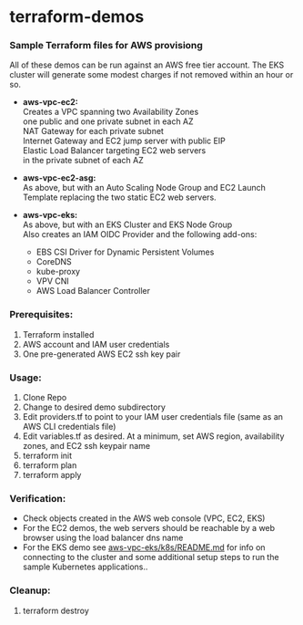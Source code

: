 # terraform-demos

### Sample Terraform files for AWS provisiong

All of these demos can be run against an AWS free tier account.  The EKS cluster will generate some modest charges if not removed within an hour or so.  


* **aws-vpc-ec2:**  
Creates a VPC spanning two Availability Zones \
 one public and one private subnet in each AZ \
 NAT Gateway for each private subnet \
 Internet Gateway and EC2 jump server with public EIP \
 Elastic Load Balancer targeting EC2 web servers \
 in the private subnet of each AZ
 
* **aws-vpc-ec2-asg:**  
As above, but with an Auto Scaling Node Group and EC2 Launch Template replacing the two static EC2 web servers.

* **aws-vpc-eks:**  
As above, but with an EKS Cluster and EKS Node Group \
Also creates an IAM OIDC Provider and the following add-ons: 
  * EBS CSI Driver for Dynamic Persistent Volumes
  * CoreDNS
  * kube-proxy
  * VPV CNI 
  * AWS Load Balancer Controller 



### Prerequisites:

1. Terraform installed
2. AWS account and IAM user credentials
3. One pre-generated AWS EC2 ssh key pair 

### Usage:

1. Clone Repo 
2. Change to desired demo subdirectory 
3. Edit providers.tf to point to your IAM user credentials file (same as an AWS CLI credentials file)
4. Edit variables.tf as desired.  At a minimum, set AWS region, availability zones, and EC2 ssh keypair name
5. terraform init
6. terraform plan
7. terraform apply

### Verification:
* Check objects created in the AWS web console (VPC, EC2, EKS)
* For the EC2 demos, the web servers should be reachable by a web browser using the load balancer dns name
* For the EKS demo see [aws-vpc-eks/k8s/README.md](https://github.com/mchavel/terraform-demos/blob/main/aws-vpc-eks/k8s/README.md) for info on connecting to the cluster and some additional setup steps to run the sample Kubernetes applications..


### Cleanup:

1. terraform destroy




